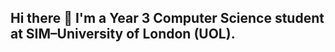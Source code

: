 ## Hi there 👋 I'm a Year 3 Computer Science student at SIM–University of London (UOL).

<!--
**JaymeeLim/JaymeeLim** is a ✨ _special_ ✨ repository because its `README.md` (this file) appears on your GitHub profile.

🚀 Currently working on a multi-modal bird identification system for my final year project.
